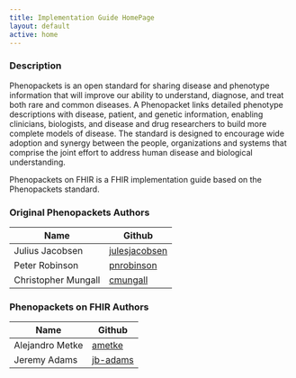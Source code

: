 ```yaml
---
title: Implementation Guide HomePage
layout: default
active: home
---
```


<!-- { :.no_toc } -->

### Description

Phenopackets is an open standard for sharing disease and phenotype information that will improve our ability to understand, diagnose, and treat both rare and common diseases. A Phenopacket links detailed phenotype descriptions with disease, patient, and genetic information, enabling clinicians, biologists, and disease and drug researchers to build more complete models of disease. The standard is designed to encourage wide adoption and synergy between the people, organizations and systems that comprise the joint effort to address human disease and biological understanding.

Phenopackets on FHIR is a FHIR implementation guide based on the Phenopackets standard.

### Original Phenopackets Authors

<table>
<thead>
<tr>
<th>Name</th>
<th>Github</th>
</tr>
</thead>
<tbody>
<tr>
<td>Julius Jacobsen</td>
<td><a href="https://github.com/julesjacobsen">julesjacobsen</a></td>
</tr>
<tr>
<td>Peter Robinson</td>
<td><a href="https://github.com/pnrobinson">pnrobinson</a></td>
</tr>
<tr>
<td>Christopher Mungall</td>
<td><a href="https://github.com/cmungall">cmungall</a></td>
</tr>
</tbody>
</table>

### Phenopackets on FHIR Authors

<table>
<thead>
<tr>
<th>Name</th>
<th>Github</th>
</tr>
</thead>
<tbody>
<tr>
<td>Alejandro Metke</td>
<td><a href="https://github.com/ametke">ametke</a></td>
</tr>
<tr>
<td>Jeremy Adams</td>
<td><a href="https://github.com/jb-adams">jb-adams</a></td>
</tr>
</tbody>
</table>

